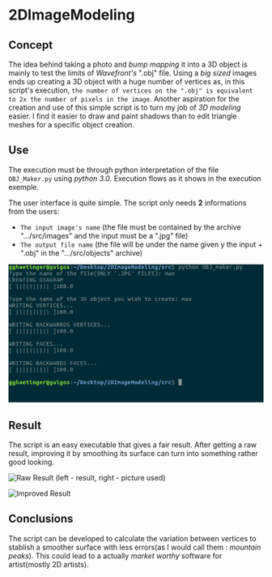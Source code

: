 **2DImageModeling**
===============
Concept
---------------
The idea behind taking a photo and *bump mapping* it into a 3D object is mainly to test the limits of *Wavefront's* ".obj" file. Using a *big sized* images ends up creating a 3D object with a huge number of vertices as, in this script's execution, `the number of vertices on the ".obj" is equivalent to 2x the number of pixels in the image`.
Another aspiration for the creation and use of this simple script is to turn my job of *3D modeling* easier. I find it easier to draw and paint shadows than to edit triangle meshes for a specific object creation.

Use
--------------
The execution must be through python interpretation of the file `OBJ_Maker.py` using *python 3.0*. Execution flows as it shows in the execution exemple.

The user interface is quite simple. The script only needs **2** informations from the users:
* `The input image's name` (the file must be contained by the archive ".../src/images" and the input must be a ".jpg" file)
* `The output file name` (the file will be under the name given y the input + ".obj" in the ".../src/objects" archive)

![UI](https://github.com/GuilhermeHaetinger/2DImageModeling/blob/readme-tests/UI_exemple.png "UI")

Result
--------------
The script is an easy executable that gives a fair result. After getting a raw result, improving it by smoothing its surface can turn into something rather good looking.

![Raw Result (left - result, right - picture used)](https://github.com/GuilhermeHaetinger/2DImageModeling/raw-nose.jpeg "Raw nose")

![Improved Result](https://github.com/GuilhermeHaetinger/2DImageModeling/good-nose.jpeg "Improved nose")

Conclusions
--------------
The script can be developed to calculate the variation between vertices to stablish a smoother surface with less errors(as I would call them : *mountain peaks*). This could lead to a actually *market worthy* software for artist(mostly 2D artists).

